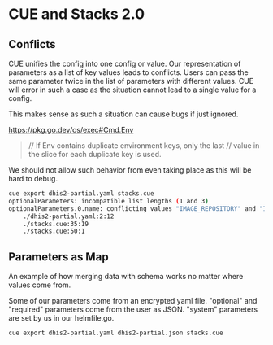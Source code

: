 # CUE and Stacks 2.0

## Conflicts

CUE unifies the config into one config or value. Our representation of parameters as a list of key
values leads to conflicts. Users can pass the same parameter twice in the list of parameters with
different values. CUE will error in such a case as the situation cannot lead to a single value for a
config.

This makes sense as such a situation can cause bugs if just ignored.

https://pkg.go.dev/os/exec#Cmd.Env
> // If Env contains duplicate environment keys, only the last
> // value in the slice for each duplicate key is used.

We should not allow such behavior from even taking place as this will be hard to debug.

```sh
cue export dhis2-partial.yaml stacks.cue
optionalParameters: incompatible list lengths (1 and 3)
optionalParameters.0.name: conflicting values "IMAGE_REPOSITORY" and "IMAGE_TAG":
    ./dhis2-partial.yaml:2:12
    ./stacks.cue:35:19
    ./stacks.cue:50:1
```

## Parameters as Map

An example of how merging data with schema works no matter where values come from.

Some of our parameters come from an encrypted yaml file.
"optional" and "required" parameters come from the user as JSON.
"system" parameters are set by us in our helmfile.go.

```sh
cue export dhis2-partial.yaml dhis2-partial.json stacks.cue
```

